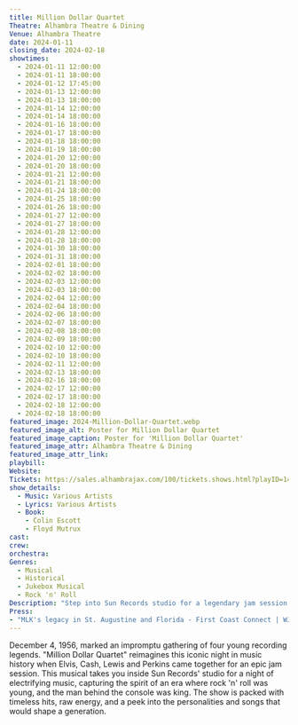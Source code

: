 ```yaml
---
title: Million Dollar Quartet
Theatre: Alhambra Theatre & Dining
Venue: Alhambra Theatre
date: 2024-01-11
closing_date: 2024-02-18
showtimes:
  - 2024-01-11 12:00:00
  - 2024-01-11 18:00:00
  - 2024-01-12 17:45:00
  - 2024-01-13 12:00:00
  - 2024-01-13 18:00:00 
  - 2024-01-14 12:00:00
  - 2024-01-14 18:00:00
  - 2024-01-16 18:00:00
  - 2024-01-17 18:00:00
  - 2024-01-18 18:00:00
  - 2024-01-19 18:00:00
  - 2024-01-20 12:00:00
  - 2024-01-20 18:00:00
  - 2024-01-21 12:00:00
  - 2024-01-21 18:00:00
  - 2024-01-24 18:00:00
  - 2024-01-25 18:00:00
  - 2024-01-26 18:00:00
  - 2024-01-27 12:00:00
  - 2024-01-27 18:00:00
  - 2024-01-28 12:00:00
  - 2024-01-28 18:00:00
  - 2024-01-30 18:00:00
  - 2024-01-31 18:00:00
  - 2024-02-01 18:00:00
  - 2024-02-02 18:00:00
  - 2024-02-03 12:00:00
  - 2024-02-03 18:00:00
  - 2024-02-04 12:00:00
  - 2024-02-04 18:00:00
  - 2024-02-06 18:00:00
  - 2024-02-07 18:00:00
  - 2024-02-08 18:00:00
  - 2024-02-09 18:00:00
  - 2024-02-10 12:00:00
  - 2024-02-10 18:00:00
  - 2024-02-11 12:00:00
  - 2024-02-13 18:00:00
  - 2024-02-16 18:00:00
  - 2024-02-17 12:00:00
  - 2024-02-17 18:00:00
  - 2024-02-18 12:00:00
  - 2024-02-18 18:00:00
featured_image: 2024-Million-Dollar-Quartet.webp
featured_image_alt: Poster for Million Dollar Quartet
featured_image_caption: Poster for 'Million Dollar Quartet'
featured_image_attr: Alhambra Theatre & Dining
featured_image_attr_link: 
playbill:
Website: 
Tickets: https://sales.alhambrajax.com/100/tickets.shows.html?playID=1454&code=WWW&qty_target=0
show_details: 
  - Music: Various Artists
  - Lyrics: Various Artists
  - Book: 
    - Colin Escott
    - Floyd Mutrux
cast:
crew:
orchestra:
Genres:
  - Musical
  - Historical
  - Jukebox Musical
  - Rock 'n' Roll
Description: "Step into Sun Records studio for a legendary jam session with Elvis Presley, Johnny Cash, Jerry Lee Lewis, and Carl Perkins. It's a rock 'n' roll rendezvous that echoes through the ages."
Press: 
- "MLK's legacy in St. Augustine and Florida - First Coast Connect | WJCT News 89.9 (Interview starts at 45:55)" : https://news.wjct.org/show/first-coast-connect/2024-01-09/first-coast-connect-mlk-florida
---
```

December 4, 1956, marked an impromptu gathering of four young recording legends. "Million Dollar Quartet" reimagines this iconic night in music history when Elvis, Cash, Lewis and Perkins came together for an epic jam session. This musical takes you inside Sun Records' studio for a night of electrifying music, capturing the spirit of an era where rock 'n' roll was young, and the man behind the console was king. The show is packed with timeless hits, raw energy, and a peek into the personalities and songs that would shape a generation.